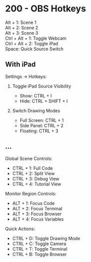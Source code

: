 # 200 - OBS Hotkeys

Alt + 1: Scene 1<br/>
Alt + 2: Scene 2<br/>
Alt + 3: Scene 3<br/>
Ctrl + Alt + 1: Toggle Webcam<br/>
Ctrl + Alt + 2: Toggle iPad<br/>
Space: Quick Source Switch<br/>

## With iPad

Settings → Hotkeys:<br />

1. Toggle iPad Source Visibility
   - Show: CTRL + I
   - Hide: CTRL + SHIFT + I

2. Switch Drawing Modes
   - Full Screen: CTRL + 1
   - Side Panel: CTRL + 2
   - Floating: CTRL + 3

## ...

Global Scene Controls:<br />
- CTRL + 1: Full Code
- CTRL + 2: Split View
- CTRL + 3: Debug View
- CTRL + 4: Tutorial View

Monitor Region Controls:<br />
- ALT + 1: Focus Code
- ALT + 2: Focus Terminal
- ALT + 3: Focus Browser
- ALT + 4: Focus Variables

Quick Actions:<br />
- CTRL + D: Toggle Drawing Mode
- CTRL + C: Toggle Camera
- CTRL + T: Toggle Terminal
- CTRL + B: Toggle Browser
